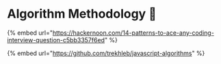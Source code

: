 # Algorithm Methodology 🚧

{% embed url="https://hackernoon.com/14-patterns-to-ace-any-coding-interview-question-c5bb3357f6ed" %}

{% embed url="https://github.com/trekhleb/javascript-algorithms" %}

